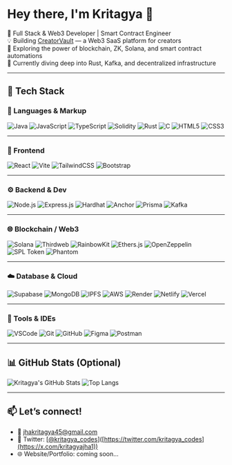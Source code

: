 # Hey there, I'm Kritagya 👋

🎯 Full Stack & Web3 Developer | Smart Contract Engineer  
💡 Building [CreatorVault](https://github.com/Kritagya123611/CreatorVault) — a Web3 SaaS platform for creators  
🔭 Exploring the power of blockchain, ZK, Solana, and smart contract automations  
🌱 Currently diving deep into Rust, Kafka, and decentralized infrastructure

---

## 🚀 Tech Stack

### 🧪 Languages & Markup
![Java](https://img.shields.io/badge/Java-ED8B00?style=for-the-badge&logo=openjdk&logoColor=white)
![JavaScript](https://img.shields.io/badge/JavaScript-F7DF1E?style=for-the-badge&logo=javascript&logoColor=black)
![TypeScript](https://img.shields.io/badge/TypeScript-3178C6?style=for-the-badge&logo=typescript&logoColor=white)
![Solidity](https://img.shields.io/badge/Solidity-363636?style=for-the-badge&logo=solidity&logoColor=white)
![Rust](https://img.shields.io/badge/Rust-000000?style=for-the-badge&logo=rust&logoColor=white)
![C](https://img.shields.io/badge/C-00599C?style=for-the-badge&logo=c&logoColor=white)
![HTML5](https://img.shields.io/badge/HTML5-E34F26?style=for-the-badge&logo=html5&logoColor=white)
![CSS3](https://img.shields.io/badge/CSS3-1572B6?style=for-the-badge&logo=css3&logoColor=white)

---

### 🎨 Frontend
![React](https://img.shields.io/badge/React-20232A?style=for-the-badge&logo=react&logoColor=61DAFB)
![Vite](https://img.shields.io/badge/Vite-646CFF?style=for-the-badge&logo=vite&logoColor=white)
![TailwindCSS](https://img.shields.io/badge/Tailwind_CSS-38B2AC?style=for-the-badge&logo=tailwind-css&logoColor=white)
![Bootstrap](https://img.shields.io/badge/Bootstrap-7952B3?style=for-the-badge&logo=bootstrap&logoColor=white)

---

### ⚙️ Backend & Dev
![Node.js](https://img.shields.io/badge/Node.js-339933?style=for-the-badge&logo=node.js&logoColor=white)
![Express.js](https://img.shields.io/badge/Express-000000?style=for-the-badge&logo=express&logoColor=white)
![Hardhat](https://img.shields.io/badge/Hardhat-F1C40F?style=for-the-badge&logo=ethereum&logoColor=black)
![Anchor](https://img.shields.io/badge/Anchor-000000?style=for-the-badge&logo=solana&logoColor=white)
![Prisma](https://img.shields.io/badge/Prisma-2D3748?style=for-the-badge&logo=prisma&logoColor=white)
![Kafka](https://img.shields.io/badge/Apache_Kafka-231F20?style=for-the-badge&logo=apache-kafka&logoColor=white)

---

### 🌐 Blockchain / Web3
![Solana](https://img.shields.io/badge/Solana-3a0ca3?style=for-the-badge&logo=solana&logoColor=white)
![Thirdweb](https://img.shields.io/badge/Thirdweb-000000?style=for-the-badge&logo=thirdweb&logoColor=white)
![RainbowKit](https://img.shields.io/badge/RainbowKit-3A0CA3?style=for-the-badge&logo=rainbow&logoColor=white)
![Ethers.js](https://img.shields.io/badge/Ethers.js-29336C?style=for-the-badge&logo=ethereum&logoColor=white)
![OpenZeppelin](https://img.shields.io/badge/OpenZeppelin-4E5EE4?style=for-the-badge&logo=openzeppelin&logoColor=white)
![SPL Token](https://img.shields.io/badge/SPL--Token-000000?style=for-the-badge&logo=solana&logoColor=white)
![Phantom](https://img.shields.io/badge/Phantom-551BF9?style=for-the-badge&logo=phantom&logoColor=white)

---

### ☁️ Database & Cloud
![Supabase](https://img.shields.io/badge/Supabase-3ECF8E?style=for-the-badge&logo=supabase&logoColor=white)
![MongoDB](https://img.shields.io/badge/MongoDB-4EA94B?style=for-the-badge&logo=mongodb&logoColor=white)
![IPFS](https://img.shields.io/badge/IPFS-65C2CB?style=for-the-badge&logo=ipfs&logoColor=white)
![AWS](https://img.shields.io/badge/AWS-232F3E?style=for-the-badge&logo=amazon-aws&logoColor=white)
![Render](https://img.shields.io/badge/Render-46E3B7?style=for-the-badge&logo=render&logoColor=black)
![Netlify](https://img.shields.io/badge/Netlify-00C7B7?style=for-the-badge&logo=netlify&logoColor=white)
![Vercel](https://img.shields.io/badge/Vercel-000000?style=for-the-badge&logo=vercel&logoColor=white)

---

### 🧰 Tools & IDEs
![VSCode](https://img.shields.io/badge/VS_Code-007ACC?style=for-the-badge&logo=visual-studio-code&logoColor=white)
![Git](https://img.shields.io/badge/Git-F05032?style=for-the-badge&logo=git&logoColor=white)
![GitHub](https://img.shields.io/badge/GitHub-181717?style=for-the-badge&logo=github&logoColor=white)
![Figma](https://img.shields.io/badge/Figma-F24E1E?style=for-the-badge&logo=figma&logoColor=white)
![Postman](https://img.shields.io/badge/Postman-FF6C37?style=for-the-badge&logo=postman&logoColor=white)

---

## 📊 GitHub Stats (Optional)
<!-- You can remove this section if you don’t want stats -->

![Kritagya's GitHub Stats](https://github-readme-stats.vercel.app/api?username=Kritagya123611&show_icons=true&theme=github_dark)
![Top Langs](https://github-readme-stats.vercel.app/api/top-langs/?username=Kritagya123611&layout=compact&theme=github_dark)

---

## 📫 Let’s connect!
- 📩 [jhakritagya45@gmail.com](mailto:jhakritagya45@email.com)
- 🧠 Twitter: [[@kritagya_codes](https://x.com/kritagyajha1)]([https://twitter.com/kritagya_codes](https://x.com/kritagyajha1))
- 🌐 Website/Portfolio: coming soon...

